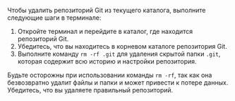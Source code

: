 Чтобы удалить репозиторий Git из текущего каталога, выполните следующие шаги в терминале:

1. Откройте терминал и перейдите в каталог, где находится репозиторий Git.
2. Убедитесь, что вы находитесь в корневом каталоге репозитория Git.
3. Выполните команду `rm -rf .git` для удаления скрытой папки `.git`, которая содержит всю историю и настройки репозитория.

Будьте осторожны при использовании команды `rm -rf`, так как она безвозвратно удалит файлы и папки и может привести к потере данных. Убедитесь, что вы удаляете правильный репозиторий.